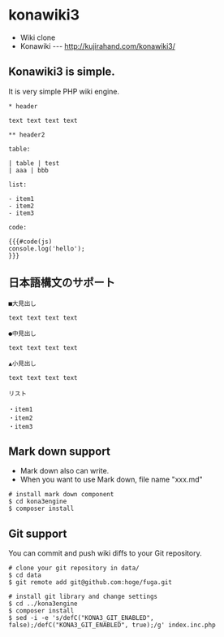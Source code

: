 # konawiki3

 - Wiki clone
 - Konawiki --- http://kujirahand.com/konawiki3/

## Konawiki3 is simple.

It is very simple PHP wiki engine.

```
* header

text text text text

** header2

table:

| table | test
| aaa | bbb

list:

- item1
- item2
- item3

code:

{{{#code(js)
console.log('hello');
}}}
```

## 日本語構文のサポート

```
■大見出し

text text text text

●中見出し

text text text text

▲小見出し

text text text text

リスト

・item1
・item2
・item3
```

## Mark down support

- Mark down also can write.
- When you want to use Mark down, file name "xxx.md"

```
# install mark down component
$ cd kona3engine
$ composer install
```

## Git support

You can commit and push wiki diffs to your Git repository.

```
# clone your git repository in data/
$ cd data
$ git remote add git@github.com:hoge/fuga.git

# install git library and change settings
$ cd ../kona3engine
$ composer install
$ sed -i -e 's/defC("KONA3_GIT_ENABLED", false);/defC("KONA3_GIT_ENABLED", true);/g' index.inc.php
```
